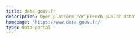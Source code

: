 ```yaml
---
title: data.gouv.fr
description: Open platform for French public data
homepage: 'https://www.data.gouv.fr/'
type: data-portal
---
```


